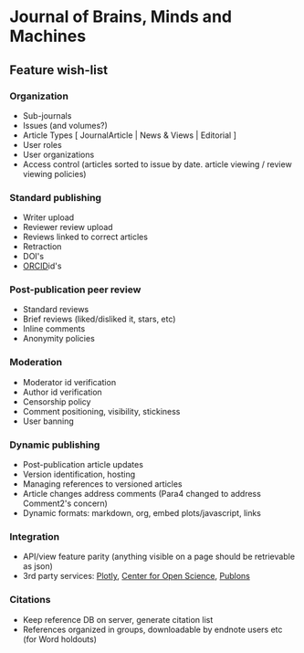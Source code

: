 Journal of Brains, Minds and Machines
=====================================

## Feature wish-list

### Organization

  - Sub-journals
  - Issues (and volumes?)
  - Article Types [ JournalArticle | News & Views | Editorial ]
  - User roles
  - User organizations
  - Access control (articles sorted to issue by date. article viewing / review viewing policies)

### Standard publishing

  - Writer upload
  - Reviewer review upload
  - Reviews linked to correct articles
  - Retraction
  - DOI's
  - [ORCID](http://orcid.org)id's

### Post-publication peer review

  - Standard reviews
  - Brief reviews (liked/disliked it, stars, etc)
  - Inline comments
  - Anonymity policies

### Moderation

  - Moderator id verification
  - Author id verification
  - Censorship policy
  - Comment positioning, visibility, stickiness
  - User banning

### Dynamic publishing

  - Post-publication article updates
  - Version identification, hosting
  - Managing references to versioned articles
  - Article changes address comments (Para4 changed to address Comment2's concern)
  - Dynamic formats: markdown, org, embed plots/javascript, links

### Integration

  - API/view feature parity (anything visible on a page should be retrievable as json)
  - 3rd party services: [Plotly](http://plot.ly), [Center for Open Science](http://cos.io), [Publons](http://publons.com)

### Citations

  - Keep reference DB on server, generate citation list
  - References organized in groups, downloadable by endnote users etc (for Word holdouts)
